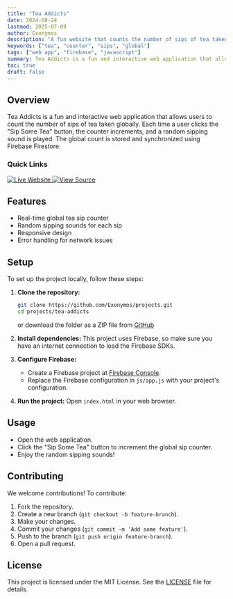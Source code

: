 ```yaml
---
title: "Tea Addicts"
date: 2024-08-24
lastmod: 2025-07-09
author: Exonymos
description: "A fun website that counts the number of sips of tea taken by users globally."
keywords: ["tea", "counter", "sips", "global"]
tags: ["web app", "firebase", "javascript"]
summary: Tea Addicts is a fun and interactive web application that allows users to count the number of sips of tea taken globally. Each time a user clicks the "Sip Some Tea" button, the counter increments, and a random sipping sound is played.
toc: true
draft: false
---
```


[License]: https://github.com/Exonymos/projects/blob/main/LICENSE

## Overview

Tea Addicts is a fun and interactive web application that allows users to count the number of sips of tea taken globally. Each time a user clicks the "Sip Some Tea" button, the counter increments, and a random sipping sound is played. The global count is stored and synchronized using Firebase Firestore.

### Quick Links

<div class="quick-links">
    <a href="https://exonymos.github.io/projects/tea-addicts/" target="_blank">
      <img src="https://img.shields.io/badge/live-website-0064b4?style=for-the-badge&labelColor=black&logo=vercel" alt="Live Website">
    </a>
    <a href="https://github.com/Exonymos/projects/tree/main/tea-addicts" target="_blank">
      <img src="https://img.shields.io/badge/view-source-c34300?style=for-the-badge&labelColor=black&logo=github" alt="View Source">
    </a>
</div>

## Features

- Real-time global tea sip counter
- Random sipping sounds for each sip
- Responsive design
- Error handling for network issues

## Setup

To set up the project locally, follow these steps:

1. **Clone the repository:**

   ```sh
   git clone https://github.com/Exonymos/projects.git
   cd projects/tea-addicts
   ```

   or download the folder as a ZIP file from [GitHub](https://github.com/Exonymos/projects/tree/main/tea-addicts)

2. **Install dependencies:**
   This project uses Firebase, so make sure you have an internet connection to load the Firebase SDKs.

3. **Configure Firebase:**

   - Create a Firebase project at [Firebase Console](https://console.firebase.google.com/).
   - Replace the Firebase configuration in `js/app.js` with your project's configuration.

4. **Run the project:**
   Open `index.html` in your web browser.

## Usage

- Open the web application.
- Click the "Sip Some Tea" button to increment the global sip counter.
- Enjoy the random sipping sounds!

## Contributing

We welcome contributions! To contribute:

1. Fork the repository.
2. Create a new branch (`git checkout -b feature-branch`).
3. Make your changes.
4. Commit your changes (`git commit -m 'Add some feature'`).
5. Push to the branch (`git push origin feature-branch`).
6. Open a pull request.

## License

This project is licensed under the MIT License. See the [LICENSE] file for details.
